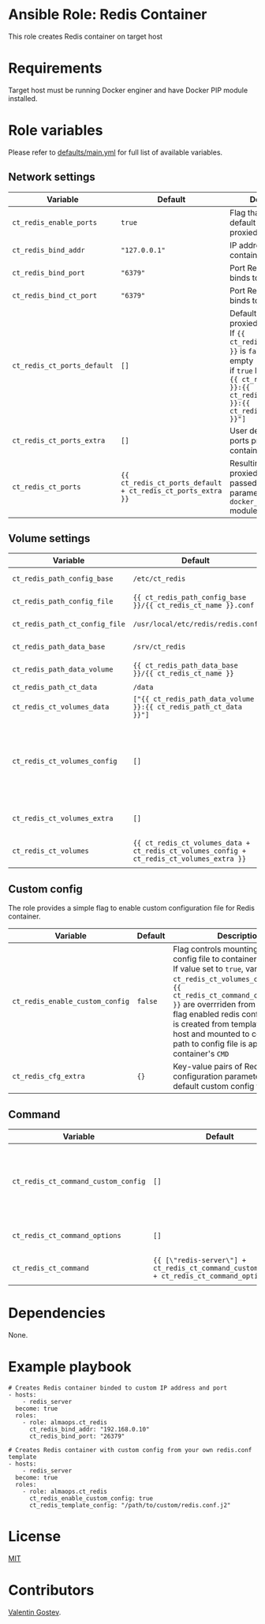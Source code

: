 # Ansible Role: Redis Container
This role creates Redis container on target host

# Requirements
Target host must be running Docker enginer and have Docker PIP module installed.

# Role variables
Please refer to [defaults/main.yml](./defaults/main.yml) for full list of available variables. 

## Network settings

| Variable | Default | Description |
|----------|---------|-------------|
|`ct_redis_enable_ports`|`true`|Flag that controls if default Redis port is proxied|
|`ct_redis_bind_addr`|`"127.0.0.1"`|IP address Redis container binds to|
|`ct_redis_bind_port`|`"6379"`|Port Redis container binds to|
|`ct_redis_bind_ct_port`|`"6379"`|Port Redis server binds to|
|`ct_redis_ct_ports_default`|`[]`|Default Redis port proxied to container<br />If `{{ ct_redis_enable_ports }}` is `false`, this list is empty<br />if `true` list is set to `["{{ ct_redis_bind_addr }}:{{ ct_redis_bind_port }}:{{ ct_redis_bind_ct_port }}"]` |
|`ct_redis_ct_ports_extra`|`[]`|User defined arbitrary ports proxied to container|
|`ct_redis_ct_ports`|`{{ ct_redis_ct_ports_default + ct_redis_ct_ports_extra }}`|Resulting set of ports proxied to container<br />passed to `ports` parameter of `docker_container` module|

## Volume settings
| Variable | Default | Description |
|----------|---------|-------------|
|`ct_redis_path_config_base`|`/etc/ct_redis`|Directory where custom configuration files are placed|
|`ct_redis_path_config_file`|`{{ ct_redis_path_config_base }}/{{ ct_redis_ct_name }}.conf`|Configuration file name, defaults to container's name|
|`ct_redis_path_ct_config_file`|`/usr/local/etc/redis/redis.conf`|Path to custom config inside container|
|`ct_redis_path_data_base`|`/srv/ct_redis`|Base directory for data volumes|
|`ct_redis_path_data_volume`|`{{ ct_redis_path_data_base }}/{{ ct_redis_ct_name }}`|Data directory mounted to container|
|`ct_redis_path_ct_data`|`/data`|Data directory inside container|
|`ct_redis_ct_volumes_data`|`["{{ ct_redis_path_data_volume }}:{{ ct_redis_path_ct_data }}"]`|Data directory mount|
|`ct_redis_ct_volumes_config`|`[]`|Custom config mount, <br />if `{{ ct_redis_enable_custom_config }}` is `true`,<br /> value is set to `["{{ ct_redis_path_config_file }}:{{ ct_redis_path_ct_config_file }}:ro"]`|
|`ct_redis_ct_volumes_extra`|`[]`|User defined arbitrary mounts to container,<br /> in format `["/source:/dest"]`|
|`ct_redis_ct_volumes`|`{{ ct_redis_ct_volumes_data + ct_redis_ct_volumes_config + ct_redis_ct_volumes_extra }}`|Resulting set of mounts,<br />passed to `volumes` parameter of `docker_container` module|

## Custom config
The role provides a simple flag to enable custom configuration file for Redis container.

| Variable | Default | Description |
|----------|---------|-------------|
|`ct_redis_enable_custom_config`|`false`|Flag controls mounting custom config file to container<br />If value set to `true`, variables `{{ ct_redis_ct_volumes_config }}` and `{{ ct_redis_ct_command_custom_config }}` are overrriden from [vars](./vars/enable_custom_config.yml), once flag enabled redis configuration file is created from template on target host and mounted to container, path to config file is appended to container's `CMD`|
|`ct_redis_cfg_extra`|`{}`|Key-value pairs of Redis configuration parameters for default custom config template|

## Command
| Variable | Default | Description |
|----------|---------|-------------|
|`ct_redis_ct_command_custom_config`|`[]`|Path to custom config file inside container that is appended to container's `CMD`,<br /> if `{{ ct_redis_enable_custom_config }}` is true, value set to `["{{ ct_redis_path_ct_config_file }}"]`|
|`ct_redis_ct_command_options`|`[]`|User defined arbitrary options passed to `redis-server` executable|
|`ct_redis_ct_command`|`{{ [\"redis-server\"] + ct_redis_ct_command_custom_config + ct_redis_ct_command_options }}`|Resulting command passed to container as `command` parameter of `docker_container` volume|

# Dependencies
None. 

# Example playbook
```
# Creates Redis container binded to custom IP address and port
- hosts:
    - redis_server
  become: true
  roles:
    - role: almaops.ct_redis
      ct_redis_bind_addr: "192.168.0.10"
      ct_redis_bind_port: "26379"

# Creates Redis container with custom config from your own redis.conf template
- hosts:
    - redis_server
  become: true
  roles:
    - role: almaops.ct_redis
      ct_redis_enable_custom_config: true
      ct_redis_template_config: "/path/to/custom/redis.conf.j2"
```      

# License
[MIT](./LICENSE)

# Contributors
[Valentin Gostev](https://github.com/ussrlongbow). 
